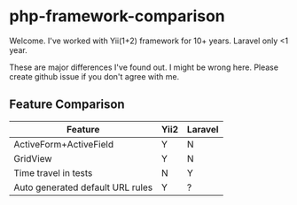 # php-framework-comparison

Welcome.
I've worked with Yii(1+2) framework for 10+ years.
Laravel only <1 year.

These are major differences I've found out. I might be wrong here. Please create github issue if you don't agree with me.

## Feature Comparison

| Feature                  | Yii2 | Laravel |
|--------------------------|-----|---------|
| ActiveForm+ActiveField   |  Y  |    N    |
| GridView                 | Y   | N       |
| Time travel in tests     | N   | Y       |
| Auto generated default URL rules | Y | ? |


